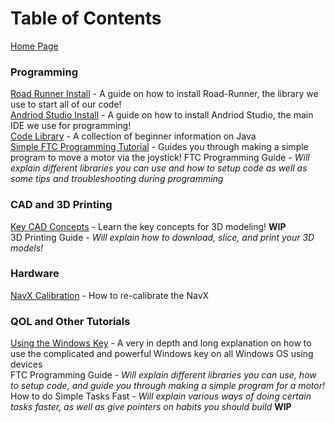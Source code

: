 # Table of Contents
[Home Page](https://potatzz.github.io/ms-robotics-resources.github.io/)
<br />
### Programming
[Road Runner Install](https://potatzz.github.io/ms-robotics-resources.github.io/code_setup.html) - A guide on how to install Road-Runner, the library we use to start all of our code!\
[Andriod Studio Install](https://potatzz.github.io/ms-robotics-resources.github.io/code_setup.html) - A guide on how to install Andriod Studio, the main IDE we use for programming!\
[Code Library](https://potatzz.github.io/ms-robotics-resources.github.io/codelibrary.html) - A collection of beginner information on Java\
[Simple FTC Programming Tutorial](https://potatzz.github.io/ms-robotics-resources.github.io/first_teleop_program.html) - Guides you through making a simple program to move a motor via the joystick!
FTC Programming Guide - *Will explain different libraries you can use and how to setup code as well as some tips and troubleshooting during programming*

### CAD and 3D Printing
[Key CAD Concepts](https://potatzz.github.io/ms-robotics-resources.github.io/key_cad_concepts.html) - Learn the key concepts for 3D modeling! **WIP**\
3D Printing Guide - *Will explain how to download, slice, and print your 3D models!*

### Hardware
[NavX Calibration](https://potatzz.github.io/ms-robotics-resources.github.io/navx_calibration.html) - How to re-calibrate the NavX


### QOL and Other Tutorials
[Using the Windows Key](https://potatzz.github.io/ms-robotics-resources.github.io/opening_software_with_windows_key.html) - A very in depth and long explanation on how to use the complicated and powerful Windows key on all Windows OS using devices\
FTC Programming Guide - *Will explain different libraries you can use, how to setup code, and guide you through making a simple program for a motor!*\
How to do Simple Tasks Fast - *Will explain various ways of doing certain tasks faster, as well as give pointers on habits you should build* **WIP**
